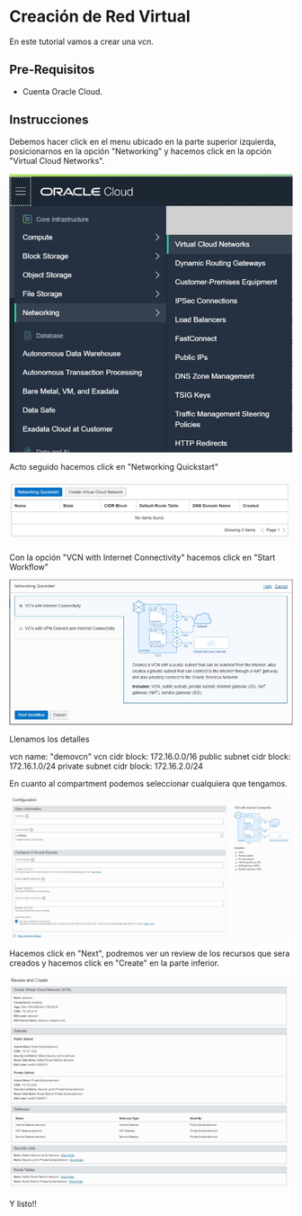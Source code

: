 # Creación de Red Virtual

En este tutorial vamos a crear una vcn.

## Pre-Requisitos 

- Cuenta Oracle Cloud.

## Instrucciones

Debemos hacer click en el menu ubicado en la parte superior izquierda, posicionarnos en la opción "Networking" y hacemos click en la opción "Virtual Cloud Networks".

![vcn_location](/img/setup/vcn_location.jpg)

Acto seguido hacemos click en "Networking Quickstart"

![vcnquick](/img/setup/net_quick.jpg)

Con la opción "VCN with Internet Connectivity" hacemos click en "Start Workflow"

![workflow](/img/setup/vcn_option.jpg)

Llenamos los detalles

vcn name: "demovcn"
vcn cidr block: 172.16.0.0/16
public subnet cidr block: 172.16.1.0/24
private subnet cidr block: 172.16.2.0/24

En cuanto al compartment podemos seleccionar cualquiera que tengamos.

![vcn fill](/img/setup/vcn_detail.jpg)

Hacemos click en "Next", podremos ver un review de los recursos que sera creados y hacemos click en "Create" en la parte inferior.

![create](/img/setup/vcn_review.jpg)

Y listo!!

